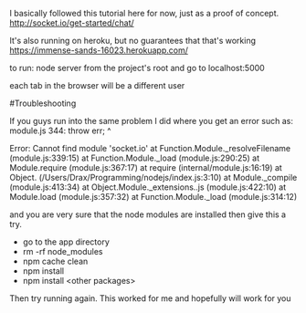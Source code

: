 I basically followed this tutorial here for now, just as a proof of concept. 
http://socket.io/get-started/chat/

It's also running on heroku, but no guarantees that that's working 
https://immense-sands-16023.herokuapp.com/

to run: 
node server from the project's root and go to localhost:5000

each tab in the browser will be a different user


#Troubleshooting

If you guys run into the same problem I did where you get an error such as:
  module.js 344:
    throw err;
    ^
    
  Error: Cannot find module 'socket.io'
    at Function.Module._resolveFilename (module.js:339:15)
    at Function.Module._load (module.js:290:25)
    at Module.require (module.js:367:17)
    at require (internal/module.js:16:19)
    at Object.<anonymous> (/Users/Drax/Programming/nodejs/index.js:3:10)
    at Module._compile (module.js:413:34)
    at Object.Module._extensions..js (module.js:422:10)
    at Module.load (module.js:357:32)
    at Function.Module._load (module.js:314:12)
    
    
and you are very sure that the node modules are installed then give this a try.

* go to the app directory
* rm -rf node_modules
* npm cache clean
* npm install
* npm install \<other packages\>

Then try running again. This worked for me and hopefully will work for you
